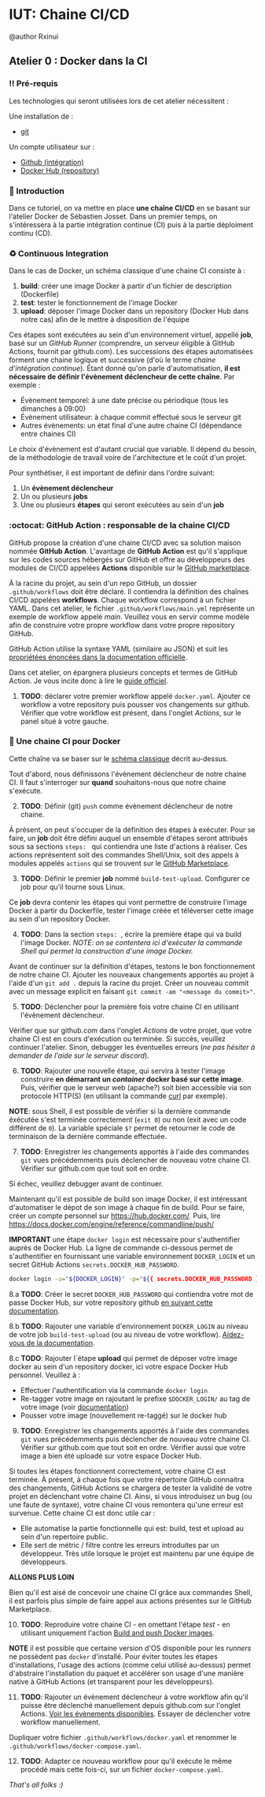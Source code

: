 # IUT: Chaine CI/CD

@author Rxinui

## Atelier 0 : Docker dans la CI

### :bangbang: Pré-requis

Les technologies qui seront utilisées lors de cet atelier nécessitent :

Une installation de :

- [git](https://git-scm.com/downloads)

Un compte utilisateur sur :

- [Github (intégration)](https://github.com/login)
- [Docker Hub (repository)](https://hub.docker.com/)

### :book: Introduction

Dans ce tutoriel, on va mettre en place **une chaîne CI/CD** en se basant sur l'atelier Docker de Sébastien Josset. Dans un premier temps, on s'intéressera à la partie intégration continue (CI) puis à la partie déploiment continu (CD).

### :recycle: Continuous Integration

Dans le cas de Docker, un schéma classique d'une chaine CI consiste à :

1. **build**: créer une image Docker à partir d'un fichier de description (Dockerfile)
2. **test**: tester le fonctionnement de l'image Docker 
3. **upload**: déposer l'image Docker dans un repository (Docker Hub dans notre cas) afin de le mettre à disposition de l'équipe 

Ces étapes sont exécutées au sein d'un environnement virtuel, appellé **job**, basé sur un _GitHub Runner_ (comprendre, un serveur éligible à GitHub Actions, fournit par github.com). Les successions des étapes automatisées forment une chaine logique et successive (d'où le terme _chaine d'intégration continue_). Étant donné qu'on parle d'automatisation, **il est nécessaire de définir l'évènement déclencheur de cette chaîne**. Par exemple :

- Évènement temporel: à une date précise ou périodique (tous les dimanches à 09:00)
- Évènement utilisateur: à chaque commit effectué sous le serveur git
- Autres évènements: un état final d'une autre chaine CI (dépendance entre chaines CI)

Le choix d'évènement est d'autant crucial que variable. Il dépend du besoin, de la méthodologie de travail voire de l'architecture et le coût d'un projet.

Pour synthétiser, il est important de définir dans l'ordre suivant:
1. Un **évènement déclencheur**
2. Un ou plusieurs **jobs**
3. Une ou plusieurs **étapes** qui seront exécutées au sein d'un **job**


### :octocat: GitHub Action : responsable de la chaine CI/CD

GitHub propose la création d'une chaine CI/CD avec sa solution maison nommée **GitHub Action**.
L'avantage de **GitHub Action** est qu'il s'applique sur les codes sources hébergés sur GitHub et offre au développeurs des modules de CI/CD appelées **Actions** disponible sur le [GitHub marketplace](https://github.com/marketplace?type=actions).

À la racine du projet, au sein d'un repo GitHub, un dossier `.github/workflows` doit être déclaré. Il contiendra la définition des chaînes CI/CD appelées **workflows**.
Chaque workflow correspond à un fichier YAML. Dans cet atelier, le fichier `.github/workflows/main.yml` représente un exemple de workflow appelé _main_. Veuillez vous en servir comme modèle afin de construire votre propre workflow dans votre propre repository GitHub.

GitHub Action utilise la syntaxe YAML (similaire au JSON) et suit les [propriétées énoncées dans la documentation officielle](https://docs.github.com/en/actions/using-workflows/workflow-syntax-for-github-actions).

Dans cet atelier, on épargnera plusieurs concepts et termes de GitHub Action. Je vous incite donc à lire le [guide officiel](https://docs.github.com/en/actions/learn-github-actions).

1. **TODO**: déclarer votre premier workflow appelé `docker.yaml`. Ajouter ce workflow a votre repository puis pousser vos changements sur github. Vérifier que votre workflow est présent, dans l'onglet _Actions_, sur le panel situé à votre gauche.

### :whale: Une chaine CI pour Docker

Cette chaîne va se baser sur le [schéma classique](#continuous-integration) décrit au-dessus.

Tout d'abord, nous définissons l'évènement déclencheur de notre chaine CI. Il faut s'interroger sur **quand** souhaitons-nous que notre chaine s'exécute.

2. **TODO**: Définir (git) `push` comme évènement déclencheur de notre chaine.

Á présent, on peut s'occuper de la définition des étapes à exécuter. Pour se faire, un **job** doit être défini auquel un ensemble d'étapes seront attribués sous sa sections `steps: ` qui contiendra une liste d'actions à réaliser. Ces actions représentent soit des commandes Shell/Unix, soit des appels à modules appelés `actions` qui se trouvent sur le [GitHub Marketplace](https://github.com/marketplace?category=&query=&type=actions&verification=). 

3. **TODO**: Définir le premier **job** nommé `build-test-upload`. Configurer ce job pour qu'il tourne sous Linux.

Ce **job** devra contenir les étapes qui vont permettre de construire l'image Docker à partir du Dockerfile, tester l'image créée et téléverser cette image au sein d'un repository Docker. 

4. **TODO**: Dans la section `steps: `, écrire la première étape qui va build l'image Docker. _NOTE: on se contentera ici d'exécuter la commande Shell qui permet la construction d'une image Docker._

Avant de continuer sur la définition d'étapes, testons le bon fonctionnement de notre chaine CI. Ajouter les nouveaux changements apportés au projet à l'aide d'un `git add .` depuis la racine du projet. Créer un nouveau commit avec un message explicit en faisant `git commit -am "<message du commit>"`. 

5. **TODO**: Déclencher pour la première fois votre chaine CI en utilisant l'évènement déclencheur.

Vérifier que sur github.com dans l'onglet _Actions_ de votre projet, que votre chaine CI est en cours d'exécution ou terminée. Si succès, veuillez continuer l'atelier. Sinon, debugger les éventuelles erreurs (_ne pas hésiter à demander de l'aide sur le serveur discord_).

6. **TODO**: Rajouter une nouvelle étape, qui servira à tester l'image construire **en démarrant un _container_ docker basé sur cette image**. Puis, vérifier que le serveur web (apache?) soit bien accessible via son protocole HTTP(S) (en utilisant la commande [curl](https://curl.se/docs/manpage.html) par exemple).

**NOTE**: sous Shell, il est possible de vérifier si la dernière commande éxécutée s'est terminée correctement (`exit 0`) ou non (exit avec un code différent de `0`). La variable spéciale `$?` permet de retourner le code de terminaison de la dernière commande effectuée.

7. **TODO**: Enregistrer les changements apportés à l'aide des commandes `git` vues précédemments puis déclencher de nouveau votre chaine CI. Vérifier sur github.com que tout soit en ordre.

Si échec, veuillez debugger avant de continuer.

Maintenant qu'il est possible de build son image Docker, il est intéressant d'automatiser le dépot de son image à chaque fin de build. Pour se faire, créer un compte personnel sur
https://hub.docker.com/. Puis, lire  https://docs.docker.com/engine/reference/commandline/push/

**IMPORTANT** une étape `docker login` est nécessaire pour s'authentifier auprès de Docker Hub. La ligne de commande ci-dessous permet de s'authentifier en fournissant une variable environnement `DOCKER_LOGIN` et un secret GitHub Actions `secrets.DOCKER_HUB_PASSWORD`.

```sh
docker login -u="${DOCKER_LOGIN}" -p="${{ secrets.DOCKER_HUB_PASSWORD }}"
```

8.a **TODO**: Créer le secret `DOCKER_HUB_PASSWORD` qui contiendra votre mot de passe Docker Hub, sur votre repository github [en suivant cette documentation](https://docs.github.com/en/actions/security-guides/encrypted-secrets#creating-encrypted-secrets-for-a-repository).

8.b **TODO**: Rajouter une variable d'environnement `DOCKER_LOGIN` au niveau de votre job `build-test-upload` (ou au niveau de votre workflow). [Aidez-vous de la documentation](https://docs.github.com/en/actions/learn-github-actions/variables#defining-environment-variables-for-a-single-workflow).

8.c **TODO**: Rajouter l´étape **upload** qui permet de déposer votre image docker au sein d'un repository docker, ici votre espace Docker Hub personnel. Veuillez à :
- Effectuer l'authentification via la commande `docker login`
- Re-tagger votre image en rajoutant le prefixe `$DOCKER_LOGIN/` au tag de votre image (voir [documentation](https://docs.docker.com/engine/reference/commandline/push/#push-a-new-image-to-a-registry))
- Pousser votre image (nouvellement re-taggé) sur le docker hub

9. **TODO**: Enregistrer les changements apportés à l'aide des commandes `git` vues précédemments puis déclencher de nouveau votre chaine CI. Vérifier sur github.com que tout soit en ordre. Vérifier aussi que votre image a bien été uploadé sur votre espace Docker Hub. 

Si toutes les étapes fonctionnent correctement, votre chaine CI est terminée. À présent, à chaque fois que votre répertoire GitHub connaitra des changements, GitHub Actions se chargera de tester la validité de votre projet en déclenchant votre chaine CI. Ainsi, si vous introduisez un bug (ou une faute de syntaxe), votre chaine CI vous remontera qu'une erreur est survenue. Cette chaine CI est donc utile car :
- Elle automatise la partie fonctionnelle qui est: build, test et upload au sein d'un repertoire public.
- Elle sert de métric / filtre contre les erreurs introduites par un développeur. Très utile lorsque le projet est maintenu par une équipe de développeurs.

**ALLONS PLUS LOIN**

Bien qu'il est aisé de concevoir une chaine CI grâce aux commandes Shell, il est parfois plus simple de faire appel aux actions présentes sur le GitHub Marketplace.

10. **TODO**: Reproduire votre chaine CI - en omettant l'étape _test_ - en utilisant uniquement l'action [Build and push Docker images](https://github.com/marketplace/actions/build-and-push-docker-images).

**NOTE** il est possible que certaine version d'OS disponible pour les _runners_ ne possèdent pas `docker` d'installé. Pour éviter toutes les étapes d'installations, l'usage des actions (comme celui utilisé au-dessus) permet d'abstraire l'installation du paquet et accélérer son usage d'une manière native à GitHub Actions (et transparent pour les développeurs).

11. **TODO**: Rajouter un évènement déclencheur à votre workflow afin qu'il puisse être déclenché manuellement depuis github.com sur l'onglet Actions. [Voir les évènements disponibles](https://docs.github.com/en/actions/using-workflows/events-that-trigger-workflows). Essayer de déclencher votre workflow manuellement.

Dupliquer votre fichier `.github/workflows/docker.yaml` et renommer le `.github/workflows/docker-compose.yaml`.

12. **TODO**: Adapter ce nouveau workflow pour qu'il exécute le même procédé mais cette fois-ci, sur un fichier `docker-compose.yaml`. 

_That's all folks :)_
